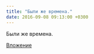 ```yaml
---
title: "Были же времена."
date: 2016-09-08 09:13:00 +0300
---
```


Были же времена.

[Вложение](/assets/vk_photos/2/gPGnPED6Kms.jpg)
